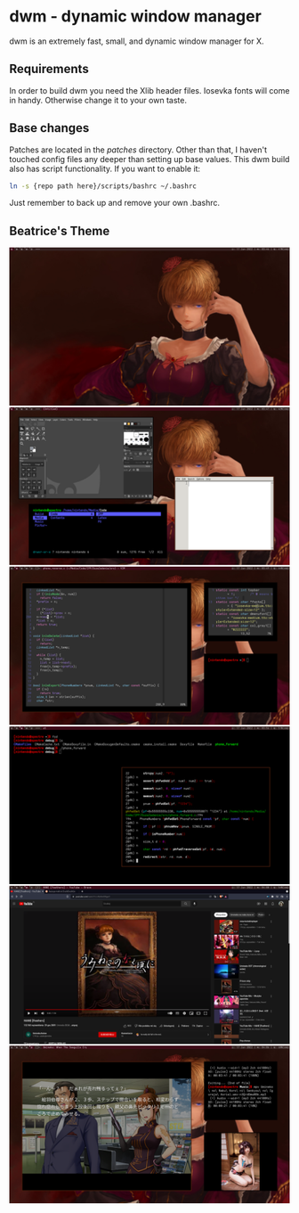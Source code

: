 dwm - dynamic window manager
============================
dwm is an extremely fast, small, and dynamic window manager for X.


Requirements
------------
In order to build dwm you need the Xlib header files.
Iosevka fonts will come in handy. Otherwise change it to your own taste.

Base changes
------------
Patches are located in the *patches* directory. Other than that, I haven't
touched config files any deeper than setting up base values. 
This dwm build also has script functionality. If you want to enable it:
```bash
ln -s {repo path here}/scripts/bashrc ~/.bashrc
```
Just remember to back up and remove your own .bashrc.

Beatrice's Theme
----------------
![clean](./preview/clean.png)
![general](./preview/general.png)
![write](./preview/write.png)
![compile](./preview/compile.png)
![browse](./preview/browse.png)
![fun](./preview/fun.png)
